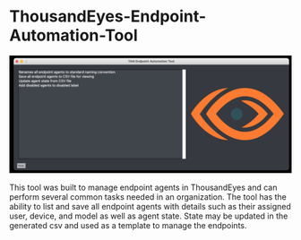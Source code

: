 # ThousandEyes-Endpoint-Automation-Tool

<p align="center">
  <img src="https://github.com/collinsullivanhub/ThousandEyes-Endpoint-Automation-Tool/blob/main/tam_endpoint.png">
</p>

This tool was built to manage endpoint agents in ThousandEyes and can perform several common tasks needed in an organization. The tool has the ability to list and save all endpoint agents with details such as their assigned user, device, and model as well as agent state. State may be updated in the generated csv and used as a template to manage the endpoints. 
